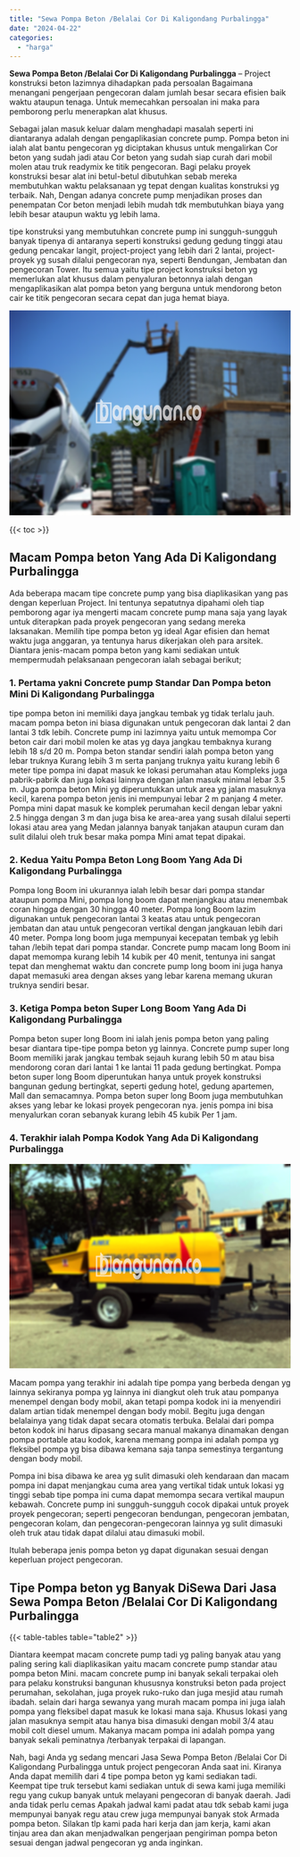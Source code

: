```yaml
---
title: "Sewa Pompa Beton /Belalai Cor Di Kaligondang Purbalingga"
date: "2024-04-22"
categories: 
  - "harga"
---
```


**Sewa Pompa Beton /Belalai Cor Di Kaligondang Purbalingga** – Project konstruksi beton lazimnya dihadapkan pada persoalan Bagaimana menangani pengerjaan pengecoran dalam jumlah besar secara efisien baik waktu ataupun tenaga. Untuk memecahkan persoalan ini maka para pemborong perlu menerapkan alat khusus.

Sebagai jalan masuk keluar dalam menghadapi masalah seperti ini diantaranya adalah dengan pengaplikasian concrete pump. Pompa beton ini ialah alat bantu pengecoran yg diciptakan khusus untuk mengalirkan Cor beton yang sudah jadi atau Cor beton yang sudah siap curah dari mobil molen atau truk readymix ke titik pengecoran. Bagi pelaku proyek konstruksi besar alat ini betul-betul dibutuhkan sebab mereka membutuhkan waktu pelaksanaan yg tepat dengan kualitas konstruksi yg terbaik. Nah, Dengan adanya concrete pump menjadikan proses dan penempatan Cor beton menjadi lebih mudah tdk membutuhkan biaya yang lebih besar ataupun waktu yg lebih lama.

tipe konstruksi yang membutuhkan concrete pump ini sungguh-sungguh banyak tipenya di antaranya seperti konstruksi gedung gedung tinggi atau gedung pencakar langit, project-project yang lebih dari 2 lantai, project-proyek yg susah dilalui pengecoran nya, seperti Bendungan, Jembatan dan pengecoran Tower. Itu semua yaitu tipe project konstruksi beton yg memerlukan alat khusus dalam penyaluran betonnya ialah dengan mengaplikasikan alat pompa beton yang berguna untuk mendorong beton cair ke titik pengecoran secara cepat dan juga hemat biaya.

![Sewa Pompa Beton /Belalai Cor Di Kaligondang Purbalingga](/images/sewa-concrete-pump-14.png)

{{< toc >}}

## Macam Pompa beton Yang Ada Di Kaligondang Purbalingga

Ada beberapa macam tipe concrete pump yang bisa diaplikasikan yang pas dengan keperluan Project. Ini tentunya sepatutnya dipahami oleh tiap pemborong agar iya mengerti macam concrete pump mana saja yang layak untuk diterapkan pada proyek pengecoran yang sedang mereka laksanakan. Memilih tipe pompa beton yg ideal Agar efisien dan hemat waktu juga anggaran, ya tentunya harus dikerjakan oleh para arsitek. Diantara jenis-macam pompa beton yang kami sediakan untuk mempermudah pelaksanaan pengecoran ialah sebagai berikut;

### 1\. Pertama yakni Concrete pump Standar Dan Pompa beton Mini Di Kaligondang Purbalingga

tipe pompa beton ini memiliki daya jangkau tembak yg tidak terlalu jauh. macam pompa beton ini biasa digunakan untuk pengecoran dak lantai 2 dan lantai 3 tdk lebih. Concrete pump ini lazimnya yaitu untuk memompa Cor beton cair dari mobil molen ke atas yg daya jangkau tembaknya kurang lebih 18 s/d 20 m. Pompa beton standar sendiri ialah pompa beton yang lebar truknya Kurang lebih 3 m serta panjang truknya yaitu kurang lebih 6 meter tipe pompa ini dapat masuk ke lokasi perumahan atau Kompleks juga pabrik-pabrik dan juga lokasi lainnya dengan jalan masuk minimal lebar 3.5 m. Juga pompa beton Mini yg diperuntukkan untuk area yg jalan masuknya kecil, karena pompa beton jenis ini mempunyai lebar 2 m panjang 4 meter. Pompa mini dapat masuk ke komplek perumahan kecil dengan lebar yakni 2.5 hingga dengan 3 m dan juga bisa ke area-area yang susah dilalui seperti lokasi atau area yang Medan jalannya banyak tanjakan ataupun curam dan sulit dilalui oleh truk besar maka pompa Mini amat tepat dipakai.

### 2\. Kedua Yaitu Pompa Beton Long Boom Yang Ada Di Kaligondang Purbalingga

Pompa long Boom ini ukurannya ialah lebih besar dari pompa standar ataupun pompa Mini, pompa long boom dapat menjangkau atau menembak coran hingga dengan 30 hingga 40 meter. Pompa long Boom lazim digunakan untuk pengecoran lantai 3 keatas atau untuk pengecoran jembatan dan atau untuk pengecoran vertikal dengan jangkauan lebih dari 40 meter. Pompa long boom juga mempunyai kecepatan tembak yg lebih tahan /lebih tepat dari pompa standar. Concrete pump macam long Boom ini dapat memompa kurang lebih 14 kubik per 40 menit, tentunya ini sangat tepat dan menghemat waktu dan concrete pump long boom ini juga hanya dapat memasuki area dengan akses yang lebar karena memang ukuran truknya sendiri besar.

### 3\. Ketiga Pompa beton Super Long Boom Yang Ada Di Kaligondang Purbalingga

Pompa beton super long Boom ini ialah jenis pompa beton yang paling besar diantara tipe-tipe pompa beton yg lainnya. Concrete pump super long Boom memiliki jarak jangkau tembak sejauh kurang lebih 50 m atau bisa mendorong coran dari lantai 1 ke lantai 11 pada gedung bertingkat. Pompa beton super long Boom diperuntukan hanya untuk proyek konstruksi bangunan gedung bertingkat, seperti gedung hotel, gedung apartemen, Mall dan semacamnya. Pompa beton super long Boom juga membutuhkan akses yang lebar ke lokasi proyek pengecoran nya. jenis pompa ini bisa menyalurkan coran sebanyak kurang lebih 45 kubik Per 1 jam.

### 4\. Terakhir ialah Pompa Kodok Yang Ada Di Kaligondang Purbalingga

![Sewa Pompa Beton /Belalai Cor Di Kaligondang Purbalingga](/images/sewa-concrete-pump-02.png)

Macam pompa yang terakhir ini adalah tipe pompa yang berbeda dengan yg lainnya sekiranya pompa yg lainnya ini diangkut oleh truk atau pompanya menempel dengan body mobil, akan tetapi pompa kodok ini ia menyendiri dalam artian tidak menempel dengan body mobil. Begitu juga dengan belalainya yang tidak dapat secara otomatis terbuka. Belalai dari pompa beton kodok ini harus dipasang secara manual makanya dinamakan dengan pompa portable atau kodok, karena memang pompa ini adalah pompa yg fleksibel pompa yg bisa dibawa kemana saja tanpa semestinya tergantung dengan body mobil.

Pompa ini bisa dibawa ke area yg sulit dimasuki oleh kendaraan dan macam pompa ini dapat menjangkau cuma area yang vertikal tidak untuk lokasi yg tinggi sebab tipe pompa ini cuma dapat memompa secara vertikal maupun kebawah. Concrete pump ini sungguh-sungguh cocok dipakai untuk proyek proyek pengecoran; seperti pengecoran bendungan, pengecoran jembatan, pengecoran kolam, dan pengecoran-pengecoran lainnya yg sulit dimasuki oleh truk atau tidak dapat dilalui atau dimasuki mobil.

Itulah beberapa jenis pompa beton yg dapat digunakan sesuai dengan keperluan project pengecoran.

## Tipe Pompa beton yg Banyak DiSewa Dari Jasa Sewa Pompa Beton /Belalai Cor Di Kaligondang Purbalingga

{{< table-tables table="table2" >}}

Diantara keempat macam concrete pump tadi yg paling banyak atau yang paling sering kali diaplikasikan yaitu macam concrete pump standar atau pompa beton Mini. macam concrete pump ini banyak sekali terpakai oleh para pelaku konstruksi bangunan khususnya konstruksi beton pada project perumahan, sekolahan, juga proyek ruko-ruko dan juga mesjid atau rumah ibadah. selain dari harga sewanya yang murah macam pompa ini juga ialah pompa yang fleksibel dapat masuk ke lokasi mana saja. Khusus lokasi yang jalan masuknya sempit atau hanya bisa dimasuki dengan mobil 3/4 atau mobil colt diesel umum. Makanya macam pompa ini adalah pompa yang banyak sekali peminatnya /terbanyak terpakai di lapangan.

Nah, bagi Anda yg sedang mencari Jasa Sewa Pompa Beton /Belalai Cor Di Kaligondang Purbalingga untuk project pengecoran Anda saat ini. Kiranya Anda dapat memilih dari 4 tipe pompa beton yg kami sediakan tadi. Keempat tipe truk tersebut kami sediakan untuk di sewa kami juga memiliki regu yang cukup banyak untuk melayani pengecoran di banyak daerah. Jadi anda tidak perlu cemas Apakah jadwal kami padat atau tdk sebab kami juga mempunyai banyak regu atau crew juga mempunyai banyak stok Armada pompa beton. Silakan tlp kami pada hari kerja dan jam kerja, kami akan tinjau area dan akan menjadwalkan pengerjaan pengiriman pompa beton sesuai dengan jadwal pengecoran yg anda inginkan.
